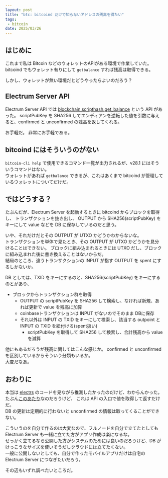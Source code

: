 ```yaml
---
layout: post
title: "btc: bitcoind だけで知らないアドレスの残高を得たい"
tags:
 - bitcoin
date: 2025/03/26
---
```


## はじめに

これまで私は Bitcoin などのウォレットのAPIがある環境で作業していた。  
bitcoind でもウォレット有りにして `getbalance` すれば残高は取得できる。

しかし、ウォレットが無い環境だとどうやったらよいのだろう？

## Electrum Server API

Electrum Server API では <a href="https://blog.hirokuma.work/2025/03/20250317-btc.html#バイトオーダーは逆にする">blockchain.scripthash.get_balance</a> という API があった。
scriptPubKey を SHA256 してエンディアンを逆転した値を引数に与えると、confirmed と unconfirmed の残高を返してくれる。

お手軽だ。
非常にお手軽である。

## bitcoind にはそういうのがない

`bitcoin-cli help` で使用できるコマンド一覧が出力されるが、v28.1 にはそういうコマンドはない。  
ウォレットがあれば `getbalance` できるが、これはあくまで bitcoind が管理しているウォレットについてだけだ。

## ではどうする？

たぶんだが、Electrum Server を起動するときに bitcoind からブロックを取得し、
トランザクションを抜き出し、
OUTPUT から SHA256(scriptPubKey) をキーにして value などを DB に保存しているのだと思う。

いや、それだけだとその OUTPUT が UTXO かどうかわからないな。  
トランザクションを単体で見たとき、その OUTPUT が UTXO かどうかを見分けることはできない。
ブロックに組み込まれるときには UTXO だし、ブロックに組み込まれた後に書き換えることはないからだ。  
結局のところ、違うトランザクションの INPUT が指す OUTPUT を spent にするしかないか。

DB としては、TXID をキーにするのと、SHA256(scriptPubKey) をキーにするのとがあり、

* ブロックからトランザクション群を取得
  * OUTPUT の scriptPubKey を SHA256 して検索し、なければ新規、あれば更新で value を残高に加算
  * coinbaseトランザクションは INPUT がないのでそのまま DBに保存
  * それ以外は INPUT の TXID をキーにして検索し、該当する outpoint と INPUT の TXID を紐付ける(spent扱い)
    * scriptPubKey を取得して SHA256 して検索し、合計残高から value を減算

他にもあるだろうが残高に関してはこんな感じか。
confirmed と unconfirmed を区別しているからそういう分類もいるか。  
大変だなあ。

## おわりに

本当は [electrs](https://github.com/romanz/electrs) のコードを見ながら推測したかったのだけど、わからんかった。
たぶん[このあたり](https://github.com/romanz/electrs/blob/478a0a1a2bdfd0ca5692d4e36f412ab35e833465/src/electrum.rs#L251)なのだろうけど、
これは API の入口で値を取得して返すだけだ。  
DB の更新は定期的に行わないと unconfirmed の情報は取ってくることができない。

こういうのを自分で作るのは大変なので、フルノードを自分で立てたとしても Electrum Server も一緒に立てた方がアプリ作成は楽になるな。  
せっかく立てるなら公開した方がシステムのためには良いのだろうけど、DB がけっこうなサイズを使いそうだしクラウドには立てたくない。  
一般に公開しないとしても、自分で作ったモバイルアプリだけは自宅の Electrum Server につなぎたいだろう。

その辺もいずれ調べたいところだ。
